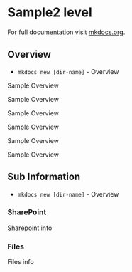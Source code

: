 # Sample2 level

For full documentation visit [mkdocs.org](https://www.mkdocs.org).

## Overview

* `mkdocs new [dir-name]` - Overview


Sample Overview 

Sample Overview 

Sample Overview 

Sample Overview 

Sample Overview 

Sample Overview 

## Sub Information

* `mkdocs new [dir-name]` - Overview

### SharePoint

Sharepoint info

### Files

Files info